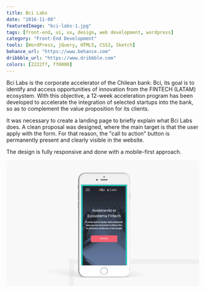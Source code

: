 ```yaml
---
title: Bci Labs
date: "2016-11-08"
featuredImage: "bci-labs-1.jpg"
tags: [front-end, ui, ux, design, web development, wordpress]
category: "Front-End Development"
tools: [WordPress, jQuery, HTML5, CSS3, Sketch]
behance_url: "https://www.behance.com"
dribbble_url: "https://www.dribbble.com"
colors: [2222ff, ff0000]
---
```


Bci Labs is the corporate accelerator of the Chilean bank: Bci, its goal is to identify and access opportunities of innovation from the FINTECH (LATAM) ecosystem. With this objective, a 12-week acceleration program has been developed to accelerate the integration of selected startups into the bank, so as to complement the value proposition for its clients.

It was necessary to create a landing page to briefly explain what Bci Labs does. A clean proposal was designed, where the main target is that the user apply with the form. For that reason, the "call to action" button is permanently present and clearly visible in the website.

The design is fully responsive and done with a mobile-first approach.

![Bci Labs mobile website](bci-labs-1.jpg)
